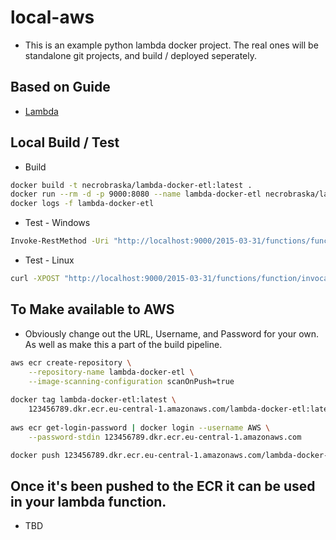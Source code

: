 # local-aws

* This is an example python lambda docker project. The real ones will be standalone git projects, and build / deployed seperately. 

## Based on Guide
* [Lambda](https://dashbird.io/blog/deploying-aws-lambda-with-docker/)

## Local Build / Test

* Build

```bash
docker build -t necrobraska/lambda-docker-etl:latest .
docker run --rm -d -p 9000:8080 --name lambda-docker-etl necrobraska/lambda-docker-etl
docker logs -f lambda-docker-etl
```

* Test - Windows

```bash
Invoke-RestMethod -Uri "http://localhost:9000/2015-03-31/functions/function/invocations" -Method POST -Body ({} | ConvertTo-Json)
```

* Test - Linux

```bash
curl -XPOST "http://localhost:9000/2015-03-31/functions/function/invocations" -d '{}'
```

## To Make available to AWS

* Obviously change out the URL, Username, and Password for your own. As well as make this a part of the build pipeline.

```bash
aws ecr create-repository \
    --repository-name lambda-docker-etl \
    --image-scanning-configuration scanOnPush=true
    
docker tag lambda-docker-etl:latest \
    123456789.dkr.ecr.eu-central-1.amazonaws.com/lambda-docker-etl:latest
    
aws ecr get-login-password | docker login --username AWS \
    --password-stdin 123456789.dkr.ecr.eu-central-1.amazonaws.com

docker push 123456789.dkr.ecr.eu-central-1.amazonaws.com/lambda-docker-etl:latest
```

## Once it's been pushed to the ECR it can be used in your lambda function.

* TBD